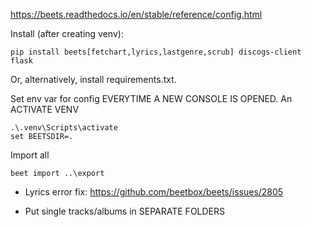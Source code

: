 https://beets.readthedocs.io/en/stable/reference/config.html

Install (after creating venv):
```
pip install beets[fetchart,lyrics,lastgenre,scrub] discogs-client flask
```
Or, alternatively, install requirements.txt.

Set env var for config EVERYTIME A NEW CONSOLE IS OPENED. An ACTIVATE VENV
```
.\.venv\Scripts\activate
set BEETSDIR=.
```

Import all
```
beet import ..\export
```

- Lyrics error fix: https://github.com/beetbox/beets/issues/2805

- Put single tracks/albums in SEPARATE FOLDERS
